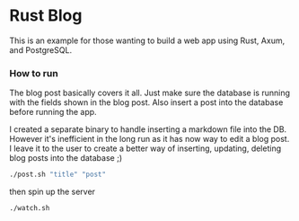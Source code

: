 # Rust Blog

This is an example for those wanting to build a web app using Rust, Axum, and PostgreSQL. 

### How to run

The blog post basically covers it all. Just make sure the database is running with the fields shown in the blog post. Also insert a post into the database before running the app. 

I created a separate binary to handle inserting a markdown file into the DB. However it's inefficient in the long run as it has now way to edit a blog post. I leave it to the user to create a better way of inserting, updating, deleting blog posts into the database ;)


```sh
./post.sh "title" "post"
```

then spin up the server

```sh
./watch.sh
```
